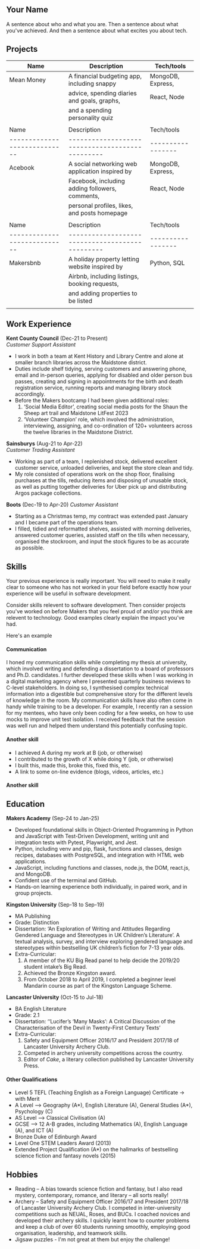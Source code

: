 ## Your Name

A sentence about who and what you are. Then a sentence about what you've achieved. And then a sentence about what excites you about tech.

## Projects

| Name                         | Description                                     | Tech/tools        |
| ---------------------------- | ----------------------------------------------- | ----------------- |
| Mean Money                   | A financial budgeting app, including snappy     | MongoDB, Express, |
|                              | advice, spending diaries and goals, graphs,     | React, Node       |
|                              | and a spending personality quiz                 |                   |
|                              |                                                 |                   |
| Name                         | Description                                     | Tech/tools        |
| ---------------------------- | ----------------------------------------------- | ----------------- |
| Acebook                      | A social networking web application inspired by | MongoDB, Express, |
|                              | Facebook, including adding followers, comments, | React, Node       |
|                              | personal profiles, likes, and posts homepage    |                   |
|                              |                                                 |                   |
| Name                         | Description                                     | Tech/tools        |
| ---------------------------- | ----------------------------------------------- | ----------------- |
| Makersbnb                    | A holiday property letting website inspired by  | Python, SQL       |
|                              | Airbnb, including listings, booking requests,   |                   |
|                              | and adding properties to be listed              |                   |
|                              |                                                 |                   |


## Work Experience

**Kent County Council** (Dec-21 to Present)  
_Customer Support Assistant_

- I work in both a team at Kent History and Library Centre and alone at smaller branch libraries across the Maidstone district.
- Duties include shelf tidying, serving customers and answering phone, email and in-person queries, applying for disabled and older person bus passes, creating and signing in appointments for the birth and death registration service, running reports and managing library stock accordingly.
- Before the Makers bootcamp I had been given additional roles:
    1. ‘Social Media Editor’, creating social media posts for the Shaun the Sheep art trail and Maidstone LitFest 2023
    2. ‘Volunteer Champion’ role, which involved the administration, interviewing, assigning, and co-ordination of 120+ volunteers across the twelve libraries in the Maidstone District.

**Sainsburys** (Aug-21 to Apr-22)  
_Customer Trading Assistant_

- Working as part of a team, I replenished stock, delivered excellent customer service, unloaded deliveries, and kept the store clean and tidy.
- My role consisted of operations work on the shop floor, finalising purchases at the tills, reducing items and disposing of unusable stock, as well as putting together deliveries for Uber pick up and distributing Argos package collections.

**Boots** (Dec-19 to Apr-20)
_Customer Assistant_

- Starting as a Christmas temp, my contract was extended past January and I became part of the operations team.
- I filled, tidied and reformatted shelves, assisted with morning deliveries, answered customer queries, assisted staff on the tills when necessary, organised the stockroom, and input the stock figures to be as accurate as possible. 


## Skills

Your previous experience is really important. You will need to make it really clear to someone who has not worked in your field before exactly how your experience will be useful in software development.

Consider skills relevent to software development. Then consider projects you've worked on before Makers that you feel proud of and/or you think are relevent to technology. Good examples clearly explain the impact you've had. 


Here's an example

#### Communication
I honed my communication skills while completing my thesis at university, which involved writing and defending a dissertation to a board of professors and Ph.D. candidates. I further developed these skills when I was working in a digital marketing agency where I presented quarterly business reviews to C-level stakeholders. In doing so, I synthesised complex technical information into a digestible but comprehensive story for the different levels of knowledge in the room. My communication skills have also often come in handy while training to be a developer. For example, I recently ran a session for my mentees, who have only been coding for a few weeks, on how to use mocks to improve unit test isolation. I received feedback that the session was well run and helped them understand this potentially confusing topic.

#### Another skill

- I achieved A during my work at B (job, or otherwise)
- I contributed to the growth of X while doing Y (job, or otherwise)
- I built this, made this, broke this, fixed this, etc.
- A link to some on-line evidence (blogs, videos, articles, etc.)

#### Another skill


## Education

**Makers Academy** (Sep-24 to Jan-25)
- Developed foundational skills in Object-Oriented Programming in Python and JavaScript with Test-Driven Development, writing unit and integration tests with Pytest, Playwright, and Jest.
- Python, including venv and pip, flask, functions and classes, design recipes, databases with PostgreSQL, and integration with HTML web applications.
- JavaScript, including functions and classes, node.js, the DOM, react.js, and MongoDB.
- Confident use of the terminal and GitHub.
- Hands-on learning experience both individually, in paired work, and in group projects.

**Kingston University** (Sep-18 to Sep-19)

- MA Publishing
- Grade: Distinction
- Dissertation: ‘An Exploration of Writing and Attitudes Regarding Gendered Language and Stereotypes in UK Children’s Literature’. A textual analysis, survey, and interview exploring gendered language and stereotypes within bestselling UK children’s fiction for 7-13 year olds.
- Extra-Curricular:
    1. A member of the KU Big Read panel to help decide the 2019/20 student intake’s Big Read.
    2. Achieved the Bronze Kingston award.
    3. From October 2018 to April 2019, I completed a beginner level Mandarin course as part of the Kingston Language Scheme.

**Lancaster University** (Oct-15 to Jul-18)

- BA English Literature
- Grade: 2.1
- Dissertation: ‘‘Lucifer’s ‘Many Masks’: A Critical Discussion of the Characterisation of the Devil in Twenty-First Century Texts’
- Extra-Curricular:
    1. Safety and Equipment Officer 2016/17 and President 2017/18 of Lancaster University Archery Club.
    2. Competed in archery university competitions across the country.
    3. Editor of _Cake_, a literary collection published by Lancaster University Press.

#### Other Qualifications

- Level 5 TEFL (Teaching English as a Foreign Language) Certificate -> with Merit
- A Level –> Geography (A*), English Literature (A), General Studies (A*), Psychology (C)
- AS Level –> Classical Civilisation (A)
- GCSE –> 12 A-B grades, including Mathematics (A), English Language (A), and ICT (A)
- Bronze Duke of Edinburgh Award
- Level One STEM Leaders Award (2013)
- Extended Project Qualification (A*) on the hallmarks of bestselling science fiction and fantasy novels (2015)


## Hobbies

- Reading – A bias towards science fiction and fantasy, but I also read mystery, contemporary, romance, and literary – all sorts really!
- Archery – Safety and Equipment Officer 2016/17 and President 2017/18 of Lancaster University Archery Club. I competed in inter-university competitions such as NEUAL, Roses, and BUCs. I coached novices and developed their archery skills. I quickly learnt how to counter problems and keep a club of over 60 students running smoothly, employing good organisation, leadership, and teamwork skills.
- Jigsaw puzzles - I'm not great at them but enjoy the challenge!
